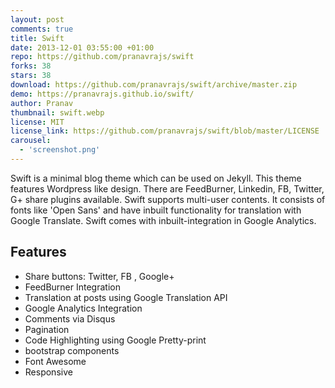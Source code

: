 ```yaml
---
layout: post
comments: true
title: Swift
date: 2013-12-01 03:55:00 +01:00
repo: https://github.com/pranavrajs/swift
forks: 38
stars: 38
download: https://github.com/pranavrajs/swift/archive/master.zip
demo: https://pranavrajs.github.io/swift/
author: Pranav
thumbnail: swift.webp
license: MIT
license_link: https://github.com/pranavrajs/swift/blob/master/LICENSE
carousel:
  - 'screenshot.png'
---
```


Swift is a minimal blog theme which can be used on Jekyll.
This theme features Wordpress like design. There are FeedBurner, Linkedin, FB, Twitter, G+ share plugins available. Swift supports multi-user contents. It consists of fonts like 'Open Sans' and have inbuilt functionality for translation with Google Translate. Swift comes with inbuilt-integration in Google Analytics.

## Features

* Share buttons: Twitter, FB , Google+
* FeedBurner Integration
* Translation at posts using Google Translation API
* Google Analytics Integration
* Comments via Disqus
* Pagination
* Code Highlighting using Google Pretty-print
* bootstrap components
* Font Awesome
* Responsive
